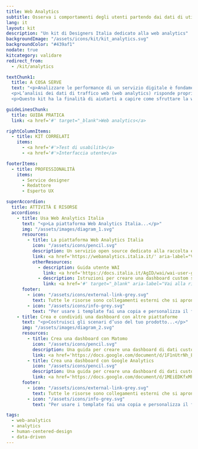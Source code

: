```yaml
---
title: Web Analytics
subtitle: Osserva i comportamenti degli utenti partendo dai dati di utilizzo del servizio
lang: it
layout: kit
description: "Un kit di Designers Italia dedicato alla web analytics"
backgroundImage: "/assets/icons/kit/kit_analytics.svg"
backgroundColor: "#439af1"
nodate: true
kitcategory: validare
redirect_from:
  - /kit/analytics

textChunk1:
  title: A COSA SERVE
  text: "<p>Analizzare le performance di un servizio digitale è fondamentale per capire quanto questo risponda in maniera adeguata ai bisogni degli utenti.</p>
  <p>L’analisi dei dati di traffico web (web analytics) risponde proprio a questa esigenza e le piattaforme per raccogliere informazioni sul comportamento degli utenti consentono di isolare preziosi dati qualitativi e quantitativi su come un servizio viene fruito. A seguito della raccolta dei dati, la loro segmentazione, interpretazione e condivisione con gli stakeholder, consentono poi di orientare le decisioni che riguardano design e re-design dei servizi, in ottica data-driven.</p>
  <p>Questo kit ha la finalità di aiutarti a capire come sfruttare la web analytics per comprendere come i tuoi utenti fruiscono i servizi. Ha inoltre l’obiettivo di mostrarti come i dati possono indirizzare azioni di ottimizzazione delle performance, utilizzando in primo luogo la piattaforma di web analytics open source - costruita ad hoc per la Pubblica Amministrazione - Web Analytics Italia (WAI).</p>"

guideLinesChunk:
  title: GUIDA PRATICA
  link: <a href='#' target="_blank">Web analytics</a>

rightColumnItems:
  - title: KIT CORRELATI
    items:
      - <a href='#'>Test di usabilità</a>
      - <a href='#'>Interfaccia utente</a>

footerItems:
  - title: PROFESSIONALITÀ
    items:
      - Service designer
      - Redattore
      - Esperto UX

superAccordion:
  title: ATTIVITÀ E RISORSE
  accordions:
    - title: Usa Web Analytics Italia
      text: "<p>La piattaforma Web Analytics Italia...</p>"
      img: "/assets/images/diagram_1.svg"
      resources:
        - title: La piattaforma Web Analytics Italia
          icon: "/assets/icons/pencil.svg"
          description: Un servizio open source dedicato alla raccolta e all'analisi dei dati di traffico dei servizi digitali della PA
          link: <a href='https://webanalytics.italia.it/' aria-label="Vai alla piattaforma WAI (link esterno)">Vai alla piattaforma WAI</a>
          otherResources:
            - description: Guida utente WAI
              link: <a href='https://docs.italia.it/AgID/wai/wai-user-guide-docs/it/stabile/index.html' target="_blank" aria-label="Vai alla risorsa (link esterno)" >Vai alla risorsa</a>
            - description: Istruzioni per creare una dashboard custom su WAI
              link: <a href='#' target="_blank" aria-label="Vai alla risorsa (link esterno)"> XXX Vai alla risorsa</a>
      footer:
        - icon: "/assets/icons/external-link-grey.svg"
          text: Tutte le risorse sono collegamenti esterni che si aprono in una nuova finestra.
        - icon: "/assets/icons/info-grey.svg"
          text: "Per usare i template fai una copia e personalizza il file: trovi le istruzioni nella prima pagina della risorsa."
    - title: Crea e condividi una dashboard con altre piattaforme
      text: "<p>Costruisci gli scenari d’uso del tuo prodotto...</p>"
      img: "/assets/images/diagram_2.svg"
      resources:
        - title: Crea una dashboard con Matomo
          icon: "/assets/icons/pencil.svg"
          description: Una guida per creare una dashboard di dati custom con il software open source Matomo
          link: <a href='https://docs.google.com/document/d/1F1nUtrNh_E5AkEfJSYcSnK0fEIWSr5tTiZ-ZTH5nai8/edit?usp=sharing' target="_blank" aria-label="Vai alla risorsa (link esterno)" >Vai alla risorsa</a>
        - title: Crea una dashboard con Google Analytics
          icon: "/assets/icons/pencil.svg"
          description: Una guida per creare una dashboard di dati custom con Google Analytics
          link: <a href='https://docs.google.com/document/d/1MEiEDKfxMh7c3-7BKx0WlvgIBRe5gXrFd0LqpVpNAhg/edit?usp=sharing' target="_blank" aria-label="Vai alla risorsa (link esterno)" >Vai alla risorsa</a>
      footer:
        - icon: "/assets/icons/external-link-grey.svg"
          text: Tutte le risorse sono collegamenti esterni che si aprono in una nuova finestra.
        - icon: "/assets/icons/info-grey.svg"
          text: "Per usare i template fai una copia e personalizza il file: trovi le istruzioni nella prima pagina della risorsa."

tags:
  - web-analytics
  - analytics
  - human-centered-design
  - data-driven
---
```

